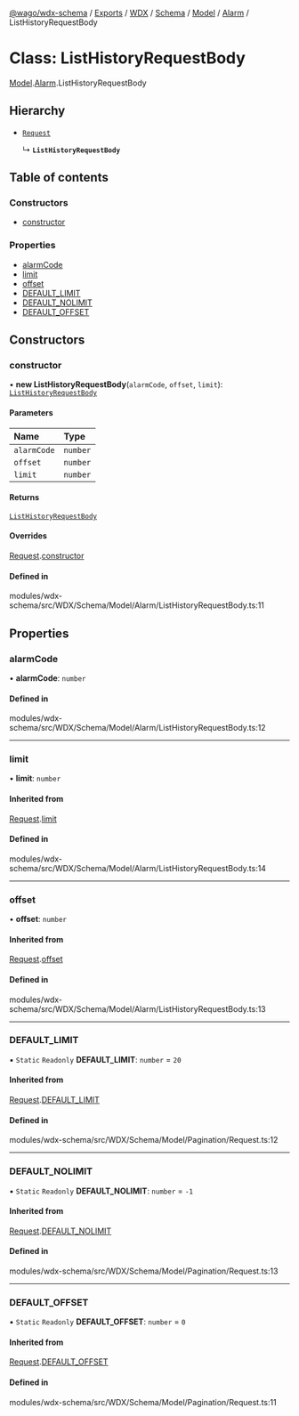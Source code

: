 [@wago/wdx-schema](../README.md) / [Exports](../modules.md) / [WDX](../modules/WDX.md) / [Schema](../modules/WDX.Schema.md) / [Model](../modules/WDX.Schema.Model.md) / [Alarm](../modules/WDX.Schema.Model.Alarm.md) / ListHistoryRequestBody

# Class: ListHistoryRequestBody

[Model](../modules/WDX.Schema.Model.md).[Alarm](../modules/WDX.Schema.Model.Alarm.md).ListHistoryRequestBody

## Hierarchy

- [`Request`](WDX.Schema.Model.Pagination.Request.md)

  ↳ **`ListHistoryRequestBody`**

## Table of contents

### Constructors

- [constructor](WDX.Schema.Model.Alarm.ListHistoryRequestBody.md#constructor)

### Properties

- [alarmCode](WDX.Schema.Model.Alarm.ListHistoryRequestBody.md#alarmcode)
- [limit](WDX.Schema.Model.Alarm.ListHistoryRequestBody.md#limit)
- [offset](WDX.Schema.Model.Alarm.ListHistoryRequestBody.md#offset)
- [DEFAULT\_LIMIT](WDX.Schema.Model.Alarm.ListHistoryRequestBody.md#default_limit)
- [DEFAULT\_NOLIMIT](WDX.Schema.Model.Alarm.ListHistoryRequestBody.md#default_nolimit)
- [DEFAULT\_OFFSET](WDX.Schema.Model.Alarm.ListHistoryRequestBody.md#default_offset)

## Constructors

### constructor

• **new ListHistoryRequestBody**(`alarmCode`, `offset`, `limit`): [`ListHistoryRequestBody`](WDX.Schema.Model.Alarm.ListHistoryRequestBody.md)

#### Parameters

| Name | Type |
| :------ | :------ |
| `alarmCode` | `number` |
| `offset` | `number` |
| `limit` | `number` |

#### Returns

[`ListHistoryRequestBody`](WDX.Schema.Model.Alarm.ListHistoryRequestBody.md)

#### Overrides

[Request](WDX.Schema.Model.Pagination.Request.md).[constructor](WDX.Schema.Model.Pagination.Request.md#constructor)

#### Defined in

modules/wdx-schema/src/WDX/Schema/Model/Alarm/ListHistoryRequestBody.ts:11

## Properties

### alarmCode

• **alarmCode**: `number`

#### Defined in

modules/wdx-schema/src/WDX/Schema/Model/Alarm/ListHistoryRequestBody.ts:12

___

### limit

• **limit**: `number`

#### Inherited from

[Request](WDX.Schema.Model.Pagination.Request.md).[limit](WDX.Schema.Model.Pagination.Request.md#limit)

#### Defined in

modules/wdx-schema/src/WDX/Schema/Model/Alarm/ListHistoryRequestBody.ts:14

___

### offset

• **offset**: `number`

#### Inherited from

[Request](WDX.Schema.Model.Pagination.Request.md).[offset](WDX.Schema.Model.Pagination.Request.md#offset)

#### Defined in

modules/wdx-schema/src/WDX/Schema/Model/Alarm/ListHistoryRequestBody.ts:13

___

### DEFAULT\_LIMIT

▪ `Static` `Readonly` **DEFAULT\_LIMIT**: `number` = `20`

#### Inherited from

[Request](WDX.Schema.Model.Pagination.Request.md).[DEFAULT_LIMIT](WDX.Schema.Model.Pagination.Request.md#default_limit)

#### Defined in

modules/wdx-schema/src/WDX/Schema/Model/Pagination/Request.ts:12

___

### DEFAULT\_NOLIMIT

▪ `Static` `Readonly` **DEFAULT\_NOLIMIT**: `number` = `-1`

#### Inherited from

[Request](WDX.Schema.Model.Pagination.Request.md).[DEFAULT_NOLIMIT](WDX.Schema.Model.Pagination.Request.md#default_nolimit)

#### Defined in

modules/wdx-schema/src/WDX/Schema/Model/Pagination/Request.ts:13

___

### DEFAULT\_OFFSET

▪ `Static` `Readonly` **DEFAULT\_OFFSET**: `number` = `0`

#### Inherited from

[Request](WDX.Schema.Model.Pagination.Request.md).[DEFAULT_OFFSET](WDX.Schema.Model.Pagination.Request.md#default_offset)

#### Defined in

modules/wdx-schema/src/WDX/Schema/Model/Pagination/Request.ts:11
